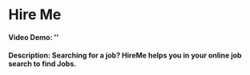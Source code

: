 # Hire Me
#### Video Demo:  ''
#### Description: Searching for a job? HireMe helps you in your online job search to find Jobs.
